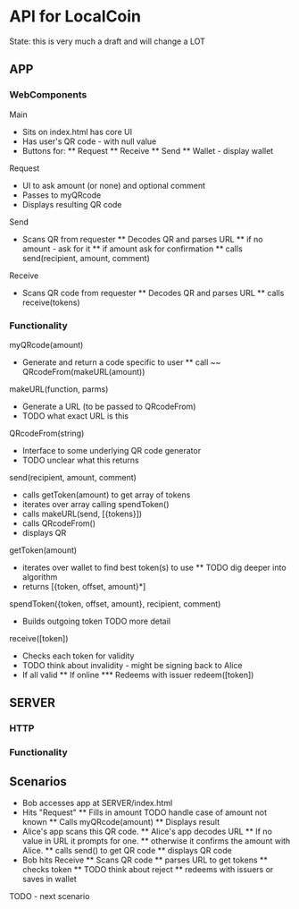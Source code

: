 # API for LocalCoin

State: this is very much a draft and will change a LOT

## APP
### WebComponents
Main
* Sits on index.html has core UI
* Has user's QR code - with null value
* Buttons for: 
** Request
** Receive
** Send
** Wallet - display wallet

Request
* UI to ask amount (or none) and optional comment
* Passes to myQRcode
* Displays resulting QR code

Send
* Scans QR from requester
** Decodes QR and parses URL
** if no amount - ask for it
** if amount ask for confirmation
** calls send(recipient, amount, comment)

Receive
* Scans QR code from requester
** Decodes QR and parses URL
** calls receive(tokens)

### Functionality
myQRcode(amount)  
* Generate and return a code specific to user 
** call ~~ QRcodeFrom(makeURL(amount))

makeURL(function, parms)
* Generate a URL (to be passed to QRcodeFrom)
* TODO what exact URL is this

QRcodeFrom(string)
* Interface to some underlying QR code generator
* TODO unclear what this returns

send(recipient, amount, comment)
* calls getToken(amount) to get array of tokens
* iterates over array calling spendToken()
* calls makeURL(send, [{tokens}])
* calls QRcodeFrom()
* displays QR

getToken(amount)
* iterates over wallet to find best token(s) to use
** TODO dig deeper into algorithm
* returns [{token, offset, amount}*]

spendToken({token, offset, amount}, recipient, comment)
* Builds outgoing token TODO more detail

receive([token])
* Checks each token for validity
* TODO think about invalidity - might be signing back to Alice
* If all valid 
** If online
*** Redeems with issuer redeem([token])


## SERVER

### HTTP

### Functionality


## Scenarios
* Bob accesses app at SERVER/index.html
* Hits "Request"
** Fills in amount TODO handle case of amount not known
** Calls myQRcode(amount) 
** Displays result
* Alice's app scans this QR code.
** Alice's app decodes URL
** If no value in URL it prompts for one.
** otherwise it confirms  the amount with Alice.
** calls send() to get QR code
** displays QR code
* Bob hits Receive
** Scans QR code
** parses URL to get tokens
** checks token
** TODO think about reject
** redeems with issuers or saves in wallet

TODO - next scenario 